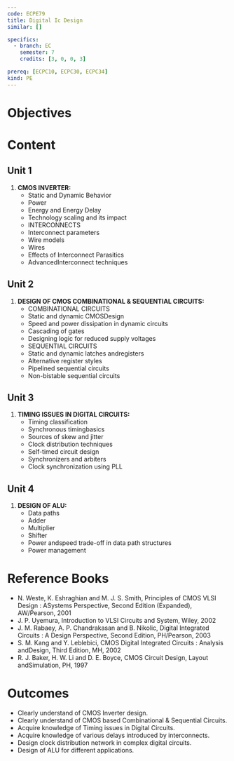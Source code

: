 ```yaml
---
code: ECPE79
title: Digital Ic Design
similar: []

specifics:
  - branch: EC
    semester: 7
    credits: [3, 0, 0, 3]

prereq: [ECPC10, ECPC30, ECPC34]
kind: PE
---
```


# Objectives


# Content

## Unit 1

1. **CMOS INVERTER:**
   - Static and Dynamic Behavior
   - Power
   - Energy and Energy Delay
   - Technology scaling and its impact
   - INTERCONNECTS
   - Interconnect parameters
   - Wire models
   - Wires
   - Effects of Interconnect Parasitics
   - AdvancedInterconnect techniques

## Unit 2

1. **DESIGN OF CMOS COMBINATIONAL & SEQUENTIAL CIRCUITS:**
   - COMBINATIONAL CIRCUITS
   - Static and dynamic CMOSDesign
   - Speed and power dissipation in dynamic circuits
   - Cascading of gates
   - Designing logic for reduced supply voltages
   - SEQUENTIAL CIRCUITS
   - Static and dynamic latches andregisters
   - Alternative register styles
   - Pipelined sequential circuits
   - Non-bistable sequential circuits

## Unit 3

1. **TIMING ISSUES IN DIGITAL CIRCUITS:**
   - Timing classification
   - Synchronous timingbasics
   - Sources of skew and jitter
   - Clock distribution techniques
   - Self-timed circuit design
   - Synchronizers and arbiters
   - Clock synchronization using PLL

## Unit 4

1. **DESIGN OF ALU:**
   - Data paths
   - Adder
   - Multiplier
   - Shifter
   - Power andspeed trade-off in data path structures
   - Power management

# Reference Books

- N. Weste, K. Eshraghian and M. J. S. Smith, Principles of CMOS VLSI Design : ASystems Perspective, Second Edition (Expanded), AW/Pearson, 2001
- J. P. Uyemura, Introduction to VLSI Circuits and System, Wiley, 2002
- J. M. Rabaey, A. P. Chandrakasan and B. Nikolic, Digital Integrated Circuits : A Design Perspective, Second Edition, PH/Pearson, 2003
- S. M. Kang and Y. Leblebici, CMOS Digital Integrated Circuits : Analysis andDesign, Third Edition, MH, 2002
- R. J. Baker, H. W. Li and D. E. Boyce, CMOS Circuit Design, Layout andSimulation, PH, 1997

# Outcomes

- Clearly understand of CMOS Inverter design.
- Clearly understand of CMOS based Combinational & Sequential Circuits.
- Acquire knowledge of Timing issues in Digital Circuits.
- Acquire knowledge of various delays introduced by interconnects.
- Design clock distribution network in complex digital circuits.
- Design of ALU for different applications.

